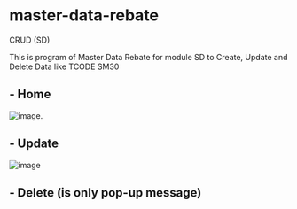 # master-data-rebate
CRUD (SD)
<p>This is program of Master Data Rebate for module SD to Create, Update and Delete Data like TCODE SM30</p>

## - Home
![image](https://github.com/Tediace/master-data-rebate/assets/43319929/d58ebb4d-20c9-42a3-9b6a-aaba4aeab519).

## - Update
![image](https://github.com/Tediace/master-data-rebate/assets/43319929/38c70892-c905-47a1-8ba7-5707b0a104cb)

## - Delete (is only  pop-up message)
